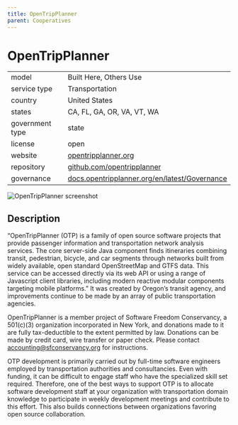 ```yaml
---
title: OpenTripPlanner
parent: Cooperatives
---
```


# OpenTripPlanner

|                   |                                          |
|:------------------|:-----------------------------------------|
| model             | Built Here, Others Use
| service type      | Transportation
| country           | United States
| states            | CA, FL, GA, OR, VA, VT, WA
| government type   | state
| license           | open
| website           | [opentripplanner.org](http://www.opentripplanner.org/)
| repository		   | [github.com/opentripplanner](https://github.com/opentripplanner)
| governance			| [docs.opentripplanner.org/en/latest/Governance](http://docs.opentripplanner.org/en/latest/Governance/)

![OpenTripPlanner screenshot](images/opentripplanner.png)

## Description
“OpenTripPlanner (OTP) is a family of open source software projects that provide passenger information and transportation network analysis services. The core server-side Java component finds itineraries combining transit, pedestrian, bicycle, and car segments through networks built from widely available, open standard OpenStreetMap and GTFS data. This service can be accessed directly via its web API or using a range of Javascript client libraries, including modern reactive modular components targeting mobile platforms.” It was created by Oregon’s transit agency, and improvements continue to be made by an array of public transportation agencies.

OpenTripPlanner is a member project of Software Freedom Conservancy, a 501(c)(3) organization incorporated in New York, and donations made to it are fully tax-deductible to the extent permitted by law. Donations can be made by credit card, wire transfer or paper check. Please contact accounting@sfconservancy.org for instructions. 

OTP development is primarily carried out by full-time software engineers employed by transportation authorities and consultancies. Even with funding, it can be difficult to engage staff who have the specialized skill set required. Therefore, one of the best ways to support OTP is to allocate software development staff at your organization with transportation domain knowledge to participate in weekly development meetings and contribute to this effort. This also builds connections between organizations favoring open source collaboration.
